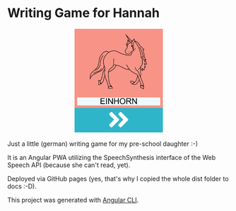 # Writing Game for Hannah

<div align="center">
<img width="200"  src="./resources/game-screenshot.png">
</div>

Just a little (german) writing game for my pre-school daughter :-)

It is an Angular PWA utilizing the SpeechSynthesis interface of the Web Speech API (because she can't read, yet).

Deployed via GitHub pages (yes, that's why I copied the whole dist folder to docs :-D).

This project was generated with [Angular CLI](https://github.com/angular/angular-cli).
